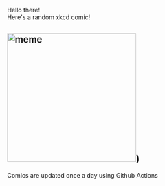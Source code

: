 Hello there! <br>Here's a random xkcd comic!<br>
## <img src="https://imgs.xkcd.com/comics/move_fast_and_break_things.png" alt="meme" width="300"/>)<br>
Comics are updated once a day using Github Actions